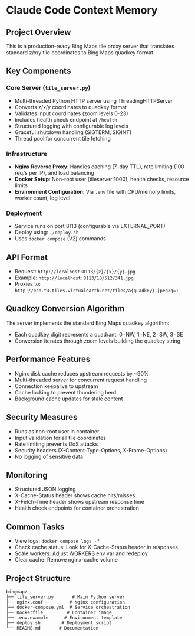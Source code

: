 # Claude Code Context Memory

## Project Overview
This is a production-ready Bing Maps tile proxy server that translates standard z/x/y tile coordinates to Bing Maps quadkey format.

## Key Components

### Core Server (`tile_server.py`)
- Multi-threaded Python HTTP server using ThreadingHTTPServer
- Converts z/x/y coordinates to quadkey format
- Validates input coordinates (zoom levels 0-23)
- Includes health check endpoint at `/health`
- Structured logging with configurable log levels
- Graceful shutdown handling (SIGTERM, SIGINT)
- Thread pool for concurrent tile fetching

### Infrastructure
- **Nginx Reverse Proxy**: Handles caching (7-day TTL), rate limiting (100 req/s per IP), and load balancing
- **Docker Setup**: Non-root user (tileserver:1000), health checks, resource limits
- **Environment Configuration**: Via `.env` file with CPU/memory limits, worker count, log level

### Deployment
- Service runs on port 8113 (configurable via EXTERNAL_PORT)
- Deploy using: `./deploy.sh`
- Uses `docker compose` (V2) commands

## API Format
- Request: `http://localhost:8113/{z}/{x}/{y}.jpg`
- Example: `http://localhost:8113/10/512/341.jpg`
- Proxies to: `http://ecn.t3.tiles.virtualearth.net/tiles/a{quadkey}.jpeg?g=1`

## Quadkey Conversion Algorithm
The server implements the standard Bing Maps quadkey algorithm:
- Each quadkey digit represents a quadrant: 0=NW, 1=NE, 2=SW, 3=SE
- Conversion iterates through zoom levels building the quadkey string

## Performance Features
- Nginx disk cache reduces upstream requests by ~90%
- Multi-threaded server for concurrent request handling
- Connection keepalive to upstream
- Cache locking to prevent thundering herd
- Background cache updates for stale content

## Security Measures
- Runs as non-root user in container
- Input validation for all tile coordinates
- Rate limiting prevents DoS attacks
- Security headers (X-Content-Type-Options, X-Frame-Options)
- No logging of sensitive data

## Monitoring
- Structured JSON logging
- X-Cache-Status header shows cache hits/misses
- X-Fetch-Time header shows upstream response time
- Health check endpoints for container orchestration

## Common Tasks
- View logs: `docker compose logs -f`
- Check cache status: Look for X-Cache-Status header in responses
- Scale workers: Adjust WORKERS env var and redeploy
- Clear cache: Remove nginx-cache volume

## Project Structure
```
bingmap/
├── tile_server.py       # Main Python server
├── nginx.conf          # Nginx configuration
├── docker-compose.yml  # Service orchestration
├── Dockerfile         # Container image
├── .env.example      # Environment template
├── deploy.sh        # Deployment script
└── README.md       # Documentation
```